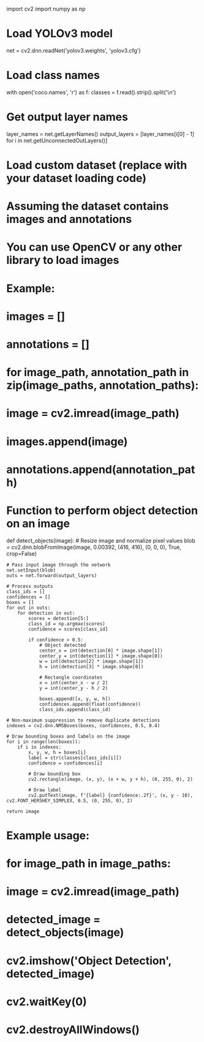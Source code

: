 import cv2
import numpy as np

# Load YOLOv3 model
net = cv2.dnn.readNet('yolov3.weights', 'yolov3.cfg')

# Load class names
with open('coco.names', 'r') as f:
    classes = f.read().strip().split('\n')

# Get output layer names
layer_names = net.getLayerNames()
output_layers = [layer_names[i[0] - 1] for i in net.getUnconnectedOutLayers()]

# Load custom dataset (replace with your dataset loading code)
# Assuming the dataset contains images and annotations
# You can use OpenCV or any other library to load images

# Example:
# images = []
# annotations = []

# for image_path, annotation_path in zip(image_paths, annotation_paths):
#     image = cv2.imread(image_path)
#     images.append(image)
#     annotations.append(annotation_path)

# Function to perform object detection on an image
def detect_objects(image):
    # Resize image and normalize pixel values
    blob = cv2.dnn.blobFromImage(image, 0.00392, (416, 416), (0, 0, 0), True, crop=False)

    # Pass input image through the network
    net.setInput(blob)
    outs = net.forward(output_layers)

    # Process outputs
    class_ids = []
    confidences = []
    boxes = []
    for out in outs:
        for detection in out:
            scores = detection[5:]
            class_id = np.argmax(scores)
            confidence = scores[class_id]

            if confidence > 0.5:
                # Object detected
                center_x = int(detection[0] * image.shape[1])
                center_y = int(detection[1] * image.shape[0])
                w = int(detection[2] * image.shape[1])
                h = int(detection[3] * image.shape[0])

                # Rectangle coordinates
                x = int(center_x - w / 2)
                y = int(center_y - h / 2)

                boxes.append([x, y, w, h])
                confidences.append(float(confidence))
                class_ids.append(class_id)

    # Non-maximum suppression to remove duplicate detections
    indexes = cv2.dnn.NMSBoxes(boxes, confidences, 0.5, 0.4)

    # Draw bounding boxes and labels on the image
    for i in range(len(boxes)):
        if i in indexes:
            x, y, w, h = boxes[i]
            label = str(classes[class_ids[i]])
            confidence = confidences[i]

            # Draw bounding box
            cv2.rectangle(image, (x, y), (x + w, y + h), (0, 255, 0), 2)

            # Draw label
            cv2.putText(image, f'{label} {confidence:.2f}', (x, y - 10), cv2.FONT_HERSHEY_SIMPLEX, 0.5, (0, 255, 0), 2)

    return image

# Example usage:
# for image_path in image_paths:
#     image = cv2.imread(image_path)
#     detected_image = detect_objects(image)
#     cv2.imshow('Object Detection', detected_image)
#     cv2.waitKey(0)
#     cv2.destroyAllWindows()
